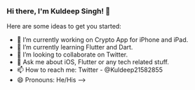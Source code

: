 ### Hi there, I'm Kuldeep Singh! 👋


Here are some ideas to get you started:

- 🔭 I’m currently working on Crypto App for iPhone and iPad.
- 🌱 I’m currently learning Flutter and Dart.
- 👯 I’m looking to collaborate on Twitter.
- 💬 Ask me about iOS, Flutter or any tech related stuff.
- 📫 How to reach me: Twitter - @Kuldeep21582855
- 😄 Pronouns: He/His
-->
